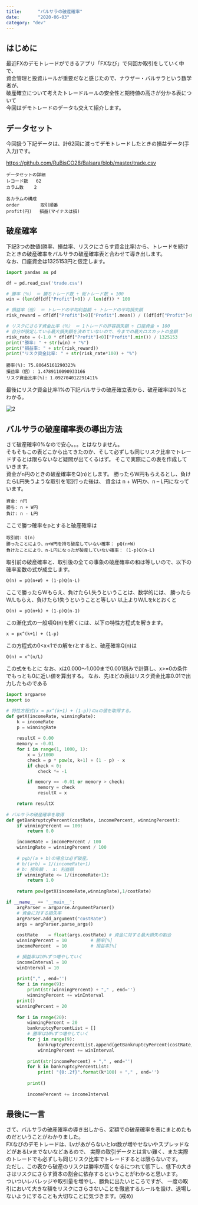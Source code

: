 ```yaml
---
title:      "バルサラの破産確率"
date:       "2020-06-03"
category: "dev"
---
```


## はじめに
最近FXのデモトレードができるアプリ「FXなび」で何回か取引をしていく中で、  
資金管理と投資ルールが重要だなと感じたので、ナウザー・バルサラという数学者が、  
破産確立について考えたトレードルールの安全性と期待値の高さが分かる表について  
今回はデモトレードのデータも交えて紹介します。　

## データセット
今回扱う下記データは、計62回に渡ってデモトレードしたときの損益データ(手入力)です。  

https://github.com/RuBisCO28/Balsara/blob/master/trade.csv

```text
データセットの詳細
レコード数 	62
カラム数 	2

各カラムの構成
order        取引順番 	
profit(円)   損益(マイナスは損)
```

## 破産確率
下記3つの数値(勝率、損益率、リスクにさらす資金比率)から、トレードを続けたときの破産確率をバルサラの破産確率表と合わせて導き出します。  
なお、口座資金は1325153円と仮定します。

```python
import pandas as pd

df = pd.read_csv('trade.csv')

# 勝率（％） ＝ 勝ちトレード数 ÷ 総トレード数 × 100
win = (len(df[df["Profit"]>0]) / len(df)) * 100

# 損益率（倍） ＝ トレードの平均利益額 ÷ トレードの平均損失額
risk_reward = df[df["Profit"]>0]["Profit"].mean() / ((df[df["Profit"]<0]["Profit"].mean())*-1.0)

# リスクにさらす資金比率（％） ＝ 1トレードの許容損失額 ÷ 口座資金 × 100
# 自分が設定している最大損失額を決めていないので、今までの最大ロスカットの金額
risk_rate = (-1.0 * df[df["Profit"]<0]["Profit"].min()) / 1325153
print("勝率: " + str(win) + "%")
print("損益率: " + str(risk_reward))
print("リスク資金比率: " + str(risk_rate*100) + "%")
```

```text
勝率(%): 75.80645161290323%
損益率（倍）: 1.4789110090933166
リスク資金比率(%): 1.092704012291411%
```

最後にリスク資金比率1%の下記バルサラの破産確立表から、破産確率は0%とわかる。

![2](/img/balusara/table.png)

## バルサラの破産確率表の導出方法
さて破産確率0%なので安心。。。とはなりません。  
そもそもこの表どこから出てきたのか、そして必ずしも同じリスク比率でトレードするとは限らないなど疑問が出てくるはず。
そこで実際にこの表を作成していきます。  
資金がn円のときの破産確率をQ(n)とします。
勝ったらW円もらえるとし、負けたらL円失うような取引を1回行った後は、
資金は n + W円か、n – L円になっています。

```text
資金: n円
勝ち: n + W円
負け: n - L円
```

ここで勝つ確率をpとすると破産確率は

```text
取引前: Q(n)
勝ったことにより、n+W円を持ち破産していない確率： pQ(n+W)
負けたことにより、n-L円になったが破産していない確率： (1-p)Q(n-L)
```

取引前の破産確率と、取引後の全ての事象の破産確率の和は等しいので、以下の確率変数の式が成立します。

```text
Q(n) = pQ(n+W) + (1-p)Q(n-L)
```

ここで勝ったらWもらえ、負けたらL失うということは、数学的には、
勝ったらW/Lもらえ、負けたら1失うということと等しい
以上よりW/Lをkとおくと

```text
Q(n) = pQ(n+k) + (1-p)Q(n-1)
```

この漸化式の一般項Q(n)を解くには、以下の特性方程式を解きます。

```text
x = px^(k+1) + (1-p)
```

この方程式の0<x<1での解をrとすると、破産確率Q(n)は

```text
Q(n) = x^(n/L)
```

この式をもとに
なお、xは0.000～1.000まで0.001刻みで計算し、x>=0の条件でもっとも0に近い値を算出する。
なお、先ほどの表はリスク資金比率0.01で出力したものである

```python
import argparse
import io

# 特性方程式(x = px^(k+1) + (1-p))のxの値を取得する。
def getX(incomeRate, winningRate):
    k = incomeRate
    p = winningRate
    
    resultX = 0.00
    memory = -0.01
    for i in range(1, 1000, 1):
        x = i/1000
        check = p * pow(x, k+1) + (1 - p) - x
        if check < 0:
            check *= -1

        if memory == -0.01 or memory > check:
            memory = check
            resultX = x

    return resultX
    
# バルサラの破産確率を取得
def getBankruptcyPercent(costRate, incomePercent, winningPercent):
    if winningPercent == 100:
        return 0.0

    incomeRate = incomePercent / 100
    winningRate = winningPercent / 100
    
    # p≦b/(a + b)の場合は必ず破産。
    # b/(a+b) = 1/(incomeRate+1)
    # b: 損失額 、 a: 利益額
    if winningRate <= 1/(incomeRate+1):
        return 1.0
    
    return pow(getX(incomeRate,winningRate),1/costRate)

if __name__ == '__main__':
    argParser = argparse.ArgumentParser()
    # 資金に対する損失率
    argParser.add_argument("costRate")
    args = argParser.parse_args()
    
    costRate    = float(args.costRate) # 資金に対する最大損失の割合
    winningPercent = 10         # 勝率[%]
    incomePercent  = 10         # 損益率[%]

    # 損益率は10%ずつ増やしていく
    incomeInterval = 10
    winInterval = 10
    
    print("," , end='')
    for i in range(9):
        print(str(winningPercent) + "," , end='')
        winningPercent += winInterval
    print()
    winningPercent = 20
    
    for i in range(20):
        winningPercent = 20
        bankruptcyPercentList = []
        # 勝率は10%ずつ増やしていく
        for j in range(9):
            bankruptcyPercentList.append(getBankruptcyPercent(costRate, incomePercent, winningPercent))
            winningPercent += winInterval
        
        print(str(incomePercent) + "," , end='')
        for k in bankruptcyPercentList:
            print( "{0:.2f}".format(k*100) + "," , end='')
        
        print()
        
        incomePercent += incomeInterval
```

##  最後に一言
さて、バルサラの破産確率の導き出しから、定額での破産確率を表にまとめたものだということがわかりました。  
FXなびのデモトレードは、Lvがあがらないとlot数が増やせないやスプレッドなどがあるLvまでないなどあるので、
実際の取引データとは言い難く、また実際のトレードでも必ずしも同じリスク比率でトレードするとは限らないです。  
ただし、この表から破産のリスクは勝率が高くなるにつれて低下し、低下の大きさはリスクにさらす資本の割合に依存するということがわかると思います。  
ついついレバレッジや取引量を増やし、勝負に出たいところですが、
一度の取引において大きな額をリスクにさらさないことを徹底するルールを設け、退場しないようにすることも大切なことに気づきます。(戒め)
